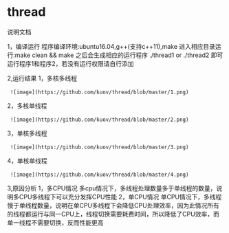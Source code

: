 # thread
说明文档

1，编译运行
   程序编译环境:ubuntu16.04,g++(支持c++11),make
   进入相应目录运行:make clean && make 之后会生成相应的运行程序
   ./thread1 or ./thread2 即可运行程序1和程序2，若没有运行权限请自行添加

2,运行结果
   1，多核多线程
   
     ![image](https://github.com/kuov/thread/blob/master/1.png)
     
   2，多核单线程
   
     ![image](https://github.com/kuov/thread/blob/master/2.png)

   3，单核多线程
   
     ![image](https://github.com/kuov/thread/blob/master/3.png)

   4，单核单线程
   
     ![image](https://github.com/kuov/thread/blob/master/4.png)



3,原因分析
   1，多CPU情况
      多cpu情况下，多线程处理数量多于单线程的数量，说明多CPU多线程下可以充分发挥CPU性能
   2，单CPU情况
      单CPU情况下，多线程慢于单线程数量，说明在单CPU多线程下会降低CPU处理效率，因为此情况所有的线程都运行与同一CPU上，线程切换需要耗费时间，所以降低了CPU效率，而单一线程不需要切换，反而性能更高
